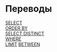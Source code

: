 # Переводы ############################

[SELECT][SELECT]   
[ORDER BY][ORDER]   
[SELECT DISTINCT][DISTINCT]   
[WHERE][WHERE]  
[LIMIT][LIMIT]
[BETWEEN][BETWEEN]

[SELECT]: ./SQLiteSelect/translate.md
[ORDER]: ./SQLiteOrderBy/translate.md
[DISTINCT]: ./SQLiteSelectDistinct/translate.md
[WHERE]: ./SQLiteWhere//translate.md
[LIMIT]: ./SQLiteLimit/translate.md
[BETWEEN]: ./SQLiteBetween//translate.md